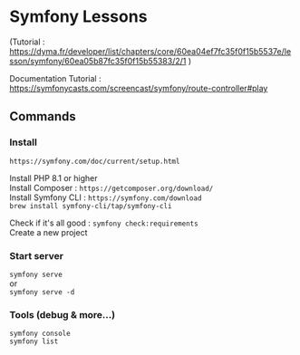 # Symfony Lessons #

(Tutorial : https://dyma.fr/developer/list/chapters/core/60ea04ef7fc35f0f15b5537e/lesson/symfony/60ea05b87fc35f0f15b55383/2/1 )

Documentation Tutorial :  
https://symfonycasts.com/screencast/symfony/route-controller#play

## Commands ##

### Install ###
``` https://symfony.com/doc/current/setup.html ```

Install PHP 8.1 or higher  
Install Composer : ``` https://getcomposer.org/download/ ```  
Install Symfony CLI : ``` https://symfony.com/download ```  
``` brew install symfony-cli/tap/symfony-cli ```  

Check if it's all good : ``` symfony check:requirements ```  
Create a new project

### Start server ### 
``` symfony serve ```  
or  
``` symfony serve -d ```

### Tools (debug & more...) ###
``` symfony console ```  
``` symfony list ```  
